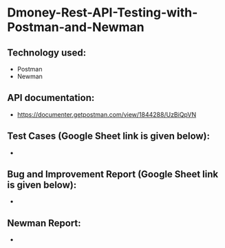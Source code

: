 # Dmoney-Rest-API-Testing-with-Postman-and-Newman

## Technology used:
- Postman
- Newman

## API documentation:
  - https://documenter.getpostman.com/view/1844288/UzBiQpVN
  
## Test Cases (Google Sheet link is given below): 
- 

## Bug and Improvement Report (Google Sheet link is given below):
- 

## Newman Report:
-

